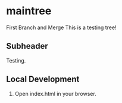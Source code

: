 # maintree
First Branch and Merge
This is a testing tree!

## Subheader

Testing.

## Local Development

1. Open index.html in your browser.
